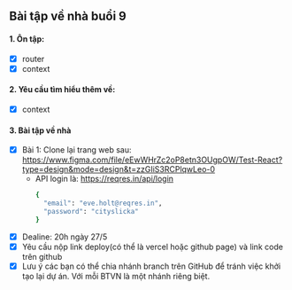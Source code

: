## Bài tập về nhà buổi 9

#### 1. Ôn tập:

- [x] router
- [x] context

#### 2. Yêu cầu tìm hiểu thêm về:

- [x] context

#### 3. Bài tập về nhà

- [x] Bài 1: Clone lại trang web sau: https://www.figma.com/file/eEwWHrZc2oP8etn3OUgpOW/Test-React?type=design&mode=design&t=zzGIiS3RCPlqwLeo-0
  - API login là: https://reqres.in/api/login
    ```sh
    {
      "email": "eve.holt@reqres.in",
      "password": "cityslicka"
    }
    ```
- [x] Dealine: 20h ngày 27/5
- [x] Yêu cầu nộp link deploy(có thể là vercel hoặc github page) và link code trên github
- [x] Lưu ý các bạn có thể chia nhánh branch trên GitHub để tránh việc khởi tạo lại dự án. Với mỗi BTVN là một nhánh riêng biệt.
